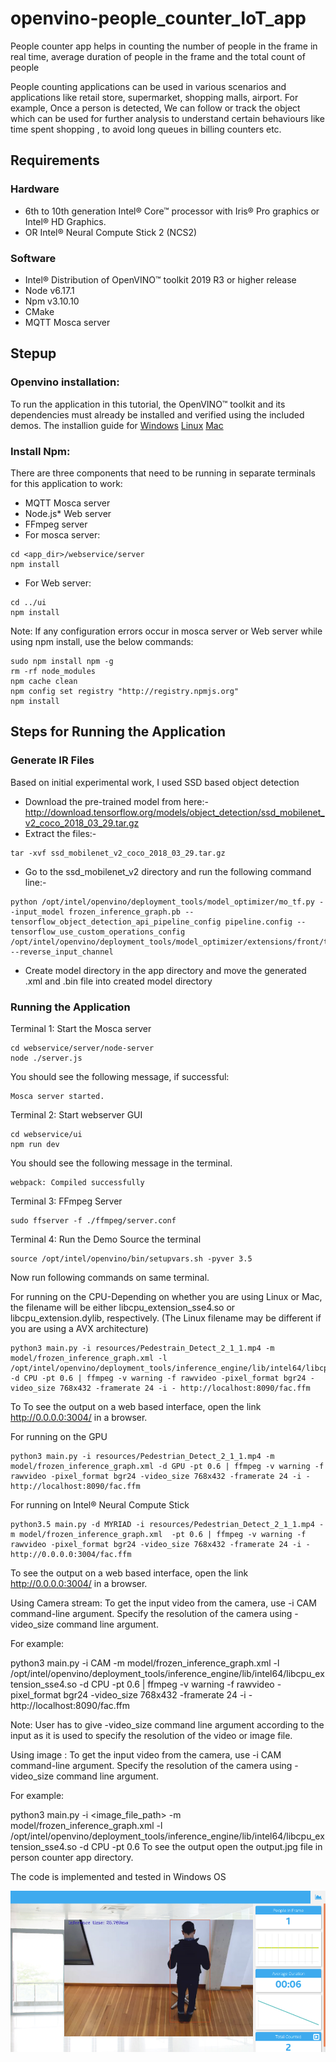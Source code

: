 # openvino-people_counter_IoT_app
People counter app helps in counting the number of people in the frame in real time, average duration of people in the frame and the total count of people

People counting applications can be used in various scenarios and applications like retail store, supermarket, shopping malls, airport. For example, Once a person is detected, We can follow or track the object which can be used for further analysis to understand certain behaviours like time spent shopping , to avoid long queues in billing counters etc.
## Requirements
 ### Hardware
  * 6th to 10th generation Intel® Core™ processor with Iris® Pro graphics or Intel® HD Graphics.
  * OR  Intel® Neural Compute Stick 2 (NCS2)

 ### Software
  * Intel® Distribution of OpenVINO™ toolkit 2019 R3 or higher release
  * Node v6.17.1
  * Npm v3.10.10
  * CMake
  * MQTT Mosca server
## Stepup
### Openvino installation:
  To run the application in this tutorial, the OpenVINO™ toolkit and its dependencies must already be installed and verified using the included demos.
  The installion guide for
  [Windows](https://docs.openvinotoolkit.org/latest/_docs_install_guides_installing_openvino_windows.html)
  [Linux](https://docs.openvinotoolkit.org/latest/_docs_install_guides_installing_openvino_linux.html)
  [Mac](https://docs.openvinotoolkit.org/latest/_docs_install_guides_installing_openvino_macos.html)
  
  ### Install Npm:
  There are three components that need to be running in separate terminals for this application to work:
  * MQTT Mosca server
  * Node.js* Web server
  * FFmpeg server
  * For mosca server:

```
cd <app_dir>/webservice/server
npm install 
```

* For Web server:
```
cd ../ui
npm install
```
Note: If any configuration errors occur in mosca server or Web server while using npm install, use the below commands:
```
sudo npm install npm -g 
rm -rf node_modules
npm cache clean
npm config set registry "http://registry.npmjs.org"
npm install
```
## Steps for Running the Application
 ### Generate IR Files
 Based on initial experimental work, I used SSD based object detection
 * Download the pre-trained model from here:- http://download.tensorflow.org/models/object_detection/ssd_mobilenet_v2_coco_2018_03_29.tar.gz
 * Extract the files:-
```
tar -xvf ssd_mobilenet_v2_coco_2018_03_29.tar.gz
```
* Go to the ssd_mobilenet_v2 directory and run the following command line:-
```
python /opt/intel/openvino/deployment_tools/model_optimizer/mo_tf.py --input_model frozen_inference_graph.pb --tensorflow_object_detection_api_pipeline_config pipeline.config --tensorflow_use_custom_operations_config /opt/intel/openvino/deployment_tools/model_optimizer/extensions/front/tf/ssd_v2_support.json --reverse_input_channel
```
* Create model directory in the app directory and move the generated .xml and .bin file into created model directory
### Running the Application
Terminal 1: Start the Mosca server
```
cd webservice/server/node-server
node ./server.js
```
 You should see the following message, if successful:
```
Mosca server started.
```
Terminal 2: Start webserver GUI
```
cd webservice/ui
npm run dev
```
You should see the following message in the terminal.
```
webpack: Compiled successfully
```
Terminal 3: FFmpeg Server
```
sudo ffserver -f ./ffmpeg/server.conf
```
Terminal 4: Run the Demo
Source the terminal
```
source /opt/intel/openvino/bin/setupvars.sh -pyver 3.5
```
Now run following commands on same terminal.

For running on the CPU-Depending on whether you are using Linux or Mac, the filename will be either libcpu_extension_sse4.so or libcpu_extension.dylib, respectively. (The Linux filename may be different if you are using a AVX architecture)
```
python3 main.py -i resources/Pedestrain_Detect_2_1_1.mp4 -m model/frozen_inference_graph.xml -l /opt/intel/openvino/deployment_tools/inference_engine/lib/intel64/libcpu_extension_sse4.so -d CPU -pt 0.6 | ffmpeg -v warning -f rawvideo -pixel_format bgr24 -video_size 768x432 -framerate 24 -i - http://localhost:8090/fac.ffm
```
To To see the output on a web based interface, open the link http://0.0.0.0:3004/ in a browser.

For running on the GPU
```
python3 main.py -i resources/Pedestrian_Detect_2_1_1.mp4 -m model/frozen_inference_graph.xml -d GPU -pt 0.6 | ffmpeg -v warning -f rawvideo -pixel_format bgr24 -video_size 768x432 -framerate 24 -i - http://localhost:8090/fac.ffm
```

For running on  Intel® Neural Compute Stick
```
python3.5 main.py -d MYRIAD -i resources/Pedestrian_Detect_2_1_1.mp4 -m model/frozen_inference_graph.xml  -pt 0.6 | ffmpeg -v warning -f rawvideo -pixel_format bgr24 -video_size 768x432 -framerate 24 -i - http://0.0.0.0:3004/fac.ffm
```
To see the output on a web based interface, open the link http://0.0.0.0:3004/ in a browser.

Using Camera stream:
To get the input video from the camera, use -i CAM command-line argument. Specify the resolution of the camera using -video_size command line argument.

For example:

python3 main.py -i CAM -m model/frozen_inference_graph.xml -l /opt/intel/openvino/deployment_tools/inference_engine/lib/intel64/libcpu_extension_sse4.so -d CPU -pt 0.6 | ffmpeg -v warning -f rawvideo -pixel_format bgr24 -video_size 768x432 -framerate 24 -i - http://localhost:8090/fac.ffm

Note: User has to give -video_size command line argument according to the input as it is used to specify the resolution of the video or image file.

Using image :
To get the input video from the camera, use -i CAM command-line argument. Specify the resolution of the camera using -video_size command line argument.

For example:

python3 main.py -i <image_file_path> -m model/frozen_inference_graph.xml -l /opt/intel/openvino/deployment_tools/inference_engine/lib/intel64/libcpu_extension_sse4.so -d CPU -pt 0.6
To see the output open the output.jpg file in person counter app directory.

The code is implemented and tested in Windows OS

![Sample Output Image](https://github.com/AarthiAlagammai/Openvino-people_counter_IoT_app/blob/master/resources/people-counter-image.png)
